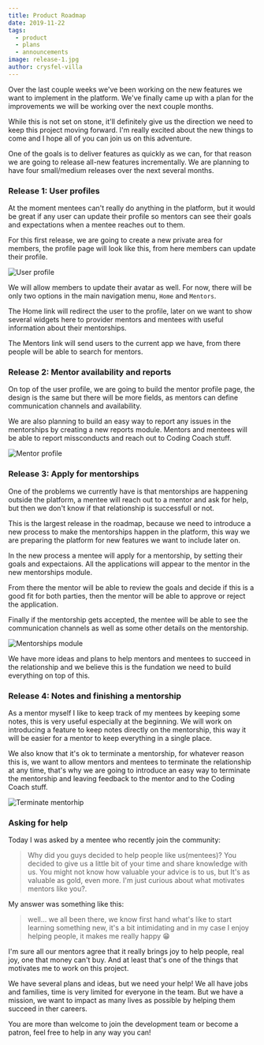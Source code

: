 ```yaml
---
title: Product Roadmap
date: 2019-11-22
tags: 
  - product
  - plans
  - announcements
image: release-1.jpg
author: crysfel-villa
---
```

Over the last couple weeks we've been working on the new features we want to implement in the platform. We've finally came up with a plan for the improvements we will be working over the next couple months.

While this is not set on stone, it'll definitely give us the direction we need to keep this project moving forward. I'm really excited about the new things to come and I hope all of you can join us on this adventure.

One of the goals is to deliver features as quickly as we can, for that reason we are going to release all-new features incrementally. We are planning to have four small/medium releases over the next several months.

### Release 1: User profiles
At the moment mentees can't really do anything in the platform, but it would be great if any user can update their profile so mentors can see their goals and expectations when a mentee reaches out to them.

For this first release, we are going to create a new private area for members, the profile page will look like this, from here members can update their profile.

![User profile](./release-1.jpg)

We will allow members to update their avatar as well. For now, there will be only two options in the main navigation menu, `Home` and `Mentors`.

The Home link will redirect the user to the profile, later on we want to show several widgets here to provider mentors and mentees with useful information about their mentorships.

The Mentors link will send users to the current app we have, from there people will be able to search for mentors.

### Release 2: Mentor availability and reports
On top of the user profile, we are going to build the mentor profile page, the design is the same but there will be more fields, as mentors can define communication channels and availability.

We are also planning to build an easy way to report any issues in the mentorships by creating a new reports module. Mentors and mentees will be able to report missconducts and reach out to Coding Coach stuff.

![Mentor profile](./release-2.png)

### Release 3: Apply for mentorships
One of the problems we currently have is that mentorships are happening outside the platform, a mentee will reach out to a mentor and ask for help, but then we don't know if that relationship is successfull or not.

This is the largest release in the roadmap, because we need to introduce a new process to make the mentorships happen in the platform, this way we are preparing the platform for new features we want to include later on.

In the new process a mentee will apply for a mentorship, by setting their goals and expectaions. All the applications will appear to the mentor in the new mentorships module. 

From there the mentor will be able to review the goals and decide if this is a good fit for both parties, then the mentor will be able to approve or reject the application.

Finally if the mentorship gets accepted, the mentee will be able to see the communication channels as well as some other details on the mentorship.

![Mentorships module](./release-3.jpg)

We have more ideas and plans to help mentors and mentees to succeed in the relationship and we believe this is the fundation we need to build everything on top of this.

### Release 4: Notes and finishing a mentorship
As a mentor myself I like to keep track of my mentees by keeping some notes, this is very useful especially at the beginning. We will work on introducing a feature to keep notes directly on the mentorship, this way it will be easier for a mentor to keep everything in a single place.

We also know that it's ok to terminate a mentorship, for whatever reason this is, we want to allow mentors and mentees to terminate the relationship at any time, that's why we are going to introduce an easy way to terminate the mentorship and leaving feedback to the mentor and to the Coding Coach stuff.

![Terminate mentorhip](./release-4.jpg)

### Asking for help
Today I was asked by a mentee who recently join the community:

> Why did you guys decided to help people like us(mentees)? You decided to give us a little bit of your time and share knowledge with us. You might not know how valuable your advice is to us, but It's as valuable as gold, even more. I'm just curious about what motivates mentors like you?.

My answer was something like this:

> well... we all been there, we know first hand what's like to start learning something new, it's a bit intimidating and in my case I enjoy helping people, it makes me really happy 😁

I'm sure all our mentors agree that it really brings joy to help people, real joy, one that money can't buy. And at least that's one of the things that motivates me to work on this project.

We have several plans and ideas, but we need your help! We all have jobs and families, time is very limited for everyone in the team. But we have a mission, we want to impact as many lives as possible by helping them succeed in ther careers.

You are more than welcome to join the development team or become a patron, feel free to help in any way you can!
